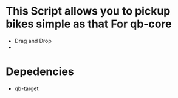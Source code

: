 # This Script allows you to pickup bikes simple as that For qb-core

* Drag and Drop
* 
# Depedencies
- qb-target

